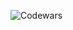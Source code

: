 ![Codewars](https://github.r2v.ch/codewars?user=LewisVex&name=true&top_languages=true&stroke=%23bb1e63&theme=%2320112d)
